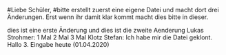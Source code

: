 #Liebe Schüler, 
#bitte erstellt zuerst eine eigene Datei und macht dort drei Änderungen. Erst wenn ihr damit klar kommt macht dies bitte in dieser. 


dies ist eine erste Änderung
und dies ist die zweite Aenderung
Lukas Strohmer:
1 Mal
2 Mal
3 Mal
Klotz Stefan:
Ich habe mir die Datei geklont.
Hallo
3. Eingabe heute (01.04.2020)
